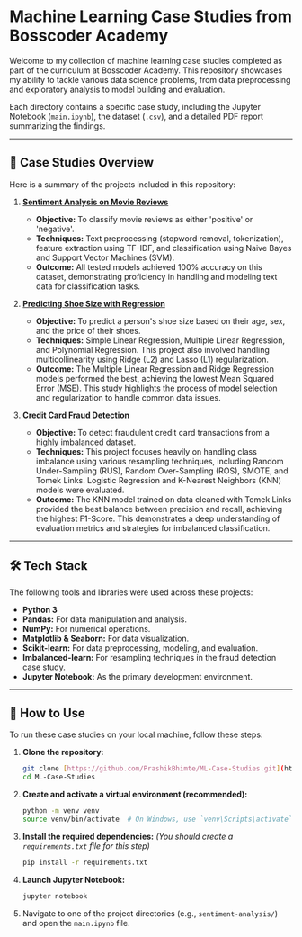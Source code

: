 # Machine Learning Case Studies from Bosscoder Academy

Welcome to my collection of machine learning case studies completed as part of the curriculum at Bosscoder Academy. This repository showcases my ability to tackle various data science problems, from data preprocessing and exploratory analysis to model building and evaluation.

Each directory contains a specific case study, including the Jupyter Notebook (`main.ipynb`), the dataset (`.csv`), and a detailed PDF report summarizing the findings.

---

## 📂 Case Studies Overview

Here is a summary of the projects included in this repository:

1.  **[Sentiment Analysis on Movie Reviews](./1_ShoeSize_from_age_price_sex/)**
    * **Objective:** To classify movie reviews as either 'positive' or 'negative'.
    * **Techniques:** Text preprocessing (stopword removal, tokenization), feature extraction using TF-IDF, and classification using Naive Bayes and Support Vector Machines (SVM).
    * **Outcome:** All tested models achieved 100% accuracy on this dataset, demonstrating proficiency in handling and modeling text data for classification tasks.

2.  **[Predicting Shoe Size with Regression](./2_Credit_Card_Fraud_Detection/)**
    * **Objective:** To predict a person's shoe size based on their age, sex, and the price of their shoes.
    * **Techniques:** Simple Linear Regression, Multiple Linear Regression, and Polynomial Regression. This project also involved handling multicollinearity using Ridge (L2) and Lasso (L1) regularization.
    * **Outcome:** The Multiple Linear Regression and Ridge Regression models performed the best, achieving the lowest Mean Squared Error (MSE). This study highlights the process of model selection and regularization to handle common data issues.

3.  **[Credit Card Fraud Detection](./3_Sentiment_analysis_on_movie_reviews/)**
    * **Objective:** To detect fraudulent credit card transactions from a highly imbalanced dataset.
    * **Techniques:** This project focuses heavily on handling class imbalance using various resampling techniques, including Random Under-Sampling (RUS), Random Over-Sampling (ROS), SMOTE, and Tomek Links. Logistic Regression and K-Nearest Neighbors (KNN) models were evaluated.
    * **Outcome:** The KNN model trained on data cleaned with Tomek Links provided the best balance between precision and recall, achieving the highest F1-Score. This demonstrates a deep understanding of evaluation metrics and strategies for imbalanced classification.

---

## 🛠️ Tech Stack

The following tools and libraries were used across these projects:

* **Python 3**
* **Pandas:** For data manipulation and analysis.
* **NumPy:** For numerical operations.
* **Matplotlib & Seaborn:** For data visualization.
* **Scikit-learn:** For data preprocessing, modeling, and evaluation.
* **Imbalanced-learn:** For resampling techniques in the fraud detection case study.
* **Jupyter Notebook:** As the primary development environment.

---

## 🚀 How to Use

To run these case studies on your local machine, follow these steps:

1.  **Clone the repository:**
    ```bash
    git clone [https://github.com/PrashikBhimte/ML-Case-Studies.git](https://github.com/PrashikBhimte/ML-Case-Studies.git)
    cd ML-Case-Studies
    ```

2.  **Create and activate a virtual environment (recommended):**
    ```bash
    python -m venv venv
    source venv/bin/activate  # On Windows, use `venv\Scripts\activate`
    ```

3.  **Install the required dependencies:**
    *(You should create a `requirements.txt` file for this step)*
    ```bash
    pip install -r requirements.txt
    ```

4.  **Launch Jupyter Notebook:**
    ```bash
    jupyter notebook
    ```

5.  Navigate to one of the project directories (e.g., `sentiment-analysis/`) and open the `main.ipynb` file.
